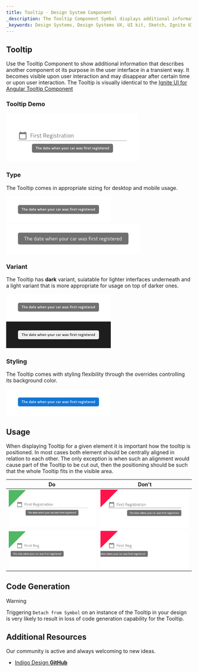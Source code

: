 ```yaml
---
title: Tooltip - Design System Component
_description: The Tooltip Component Symbol displays additional informative text upon user interaction with a component.
_keywords: Design Systems, Design Systems UX, UI kit, Sketch, Ignite UI for Angular, Sketch to Angular, Sketch to Angular, Angular, Angular Design System, Export code from Sketch, Design Kits for Angular, Sketch HTML, Sketch to HTML, Sketch UI kits
---
```


## Tooltip

Use the Tooltip Component to show additional information that describes another component ot its purpose in the user interface in a transient way. It becomes visible upon user interaction and may disappear after certain time or upon user interaction. The Tooltip is visually identical to the [Ignite UI for Angular Tooltip Component](https://www.infragistics.com/products/ignite-ui-angular/angular/components/tooltip.html)

### Tooltip Demo

<img src="../images/tooltip_demo.png" srcset="../images/tooltip_demo@2x.png 2x" />

### Type

The Tooltip comes in appropriate sizing for desktop and mobile usage.

<img src="../images/tooltip_desktop.png" srcset="../images/tooltip_desktop@2x.png 2x" />
<img src="../images/tooltip_mobile.png" srcset="../images/tooltip_mobile@2x.png 2x" />

### Variant

The Tooltip has **dark** variant, suiatable for lighter interfaces underneath and a light variant that is more appropriate for usage on top of darker ones.

<img src="../images/tooltip_dark.png" srcset="../images/tooltip_dark@2x.png 2x" />
<img src="../images/tooltip_light.png" srcset="../images/tooltip_light@2x.png 2x" />

### Styling

The Tooltip comes with styling flexibility through the overrides controlling its background color.

<img src="../images/tooltip_styling.png" srcset="../images/tooltip_styling@2x.png 2x" />

## Usage

When displaying Tooltip for a given element it is important how the tooltip is positioned. In most cases both element should be centrally aligned in relation to each other. The only exception is when such an alignment would cause part of the Tooltip to be cut out, then the positioning should be such that the whole Tooltip fits in the visible area.

| Do                                                                               | Don't                                                                                |
| -------------------------------------------------------------------------------- | ------------------------------------------------------------------------------------ |
| <img src="../images/tooltip_do1.png" srcset="../images/tooltip_do1@2x.png 2x" /> | <img src="../images/tooltip_dont1.png" srcset="../images/tooltip_dont1@2x.png 2x" /> |
| <img src="../images/tooltip_do2.png" srcset="../images/tooltip_do2@2x.png 2x" /> | <img src="../images/tooltip_dont2.png" srcset="../images/tooltip_dont2@2x.png 2x" /> |

## Code Generation

> [!WARNING]
> Triggering `Detach from Symbol` on an instance of the Tooltip in your design is very likely to result in loss of code generation capability for the Tooltip.

## Additional Resources

Our community is active and always welcoming to new ideas.

- [Indigo Design **GitHub**](https://github.com/IgniteUI/design-system-docfx)
